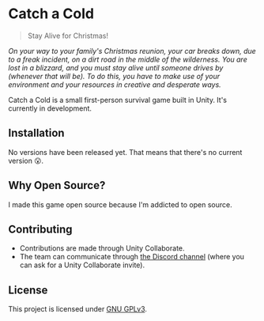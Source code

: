 # Catch a Cold

> Stay Alive for Christmas!

*On your way to your family's Christmas reunion, your car breaks down, due to a freak incident, on a dirt road in the middle of the wilderness. You are lost in a blizzard, and you must stay alive until someone drives by (whenever that will be). To do this, you have to make use of your environment and your resources in creative and desperate ways.*

Catch a Cold is a small first-person survival game built in Unity. It's currently in development.

## Installation

No versions have been released yet. That means that there's no current version :open_mouth:.

## Why Open Source?

I made this game open source because I'm addicted to open source.

## Contributing

- Contributions are made through Unity Collaborate.
- The team can communicate through [the Discord channel](https://discord.gg/UcDngF2) (where you can ask for a Unity Collaborate invite).

## License

This project is licensed under [GNU GPLv3](LICENSE).
